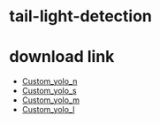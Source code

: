 # tail-light-detection

# download link
- [Custom_yolo_n](https://www.dropbox.com/s/zzo4ezabniqeu8x/best.pt?dl=0)
- [Custom_yolo_s](https://www.dropbox.com/s/85g5j1nctvmh6wu/best.pt?dl=0)
- [Custom_yolo_m](https://www.dropbox.com/s/5qhuk7vrysxv2z9/best.pt?dl=0)
- [Custom_yolo_l](https://www.dropbox.com/s/s4abcnqu8ftuul2/best.pt?dl=0)
